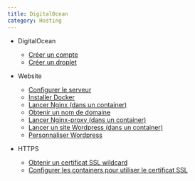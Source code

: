 ```yaml
---
title: DigitalOcean
category: Hosting
---
```


* DigitalOcean
  * [Créer un compte](digitalocean-account.md)
  * [Créer un droplet](digitalocean-droplet.md)

* Website
  * [Configurer le serveur](host-init.md)
  * [Installer Docker](host-docker.md)
  * [Lancer Nginx (dans un container)](host-nginx.md)
  * [Obtenir un nom de domaine](host-domain.md)
  * [Lancer Nginx-proxy (dans un container)](host-nginx-proxy.md)
  * [Lancer un site Wordpress (dans un container)](host-wordpress.md)
  * [Personnaliser Wordpress](host-wordpress2.md)

* HTTPS
  * [Obtenir un certificat SSL wildcard](ssl-letsencrypt-wildcard.md)
  * [Configurer les containers pour utiliser le certificat SSL](host-ssl.md)